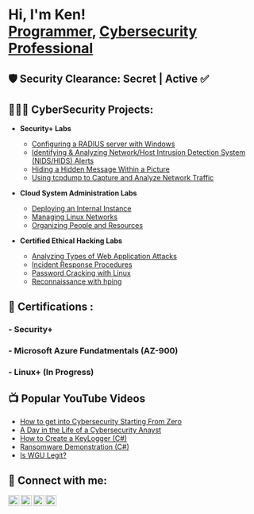 <h1>Hi, I'm Ken! <br/><a href="https://github.com/Kpierre03">Programmer</a>, <a href="https://www.linkedin.com/in/ken-pierre-ii/">Cybersecurity Professional</a>
<h2>🛡️ Security Clearance: Secret | Active ✅ </h2>

  <h2>👨🏾‍💻 CyberSecurity Projects:</h2>

- <b>Security+ Labs</b>
  
  - [Configuring a RADIUS server with Windows](https://github.com/Kpierre03/RADIUS/blob/main/RADIUS.md) 
  - [Identifying & Analyzing Network/Host Intrusion Detection System (NIDS/HIDS) Alerts](https://github.com/Kpierre03/NIDS-HIDSAlerts/blob/main/README.md)
  - [Hiding a Hidden Message Within a Picture](https://github.com/Kpierre03/HidingAMessageInAPic)
  - [Using tcpdump to Capture and Analyze Network Traffic](https://github.com/joshmadakor1/AD_PS)
 
- <b>Cloud System Administration Labs </b>
  - [Deploying an Internal Instance](https://github.com/Kpierre03/DeployingAnInternalInstance/blob/main/README.md)
  - [Managing Linux Networks](https://github.com/Kpierre03/LINUXNetworks/blob/main/README.md)
  - [Organizing People and Resources](https://github.com/Kpierre03/OrganizingPeople/tree/main)
- <b>Certified Ethical Hacking Labs </b>
  - [Analyzing Types of Web Application Attacks](https://github.com/joshmadakor1/Sentinel-Lab)
  - [Incident Response Procedures](https://github.com/joshmadakor1/Package-Delivery-Pathfinding-Algorithm)
  - [Password Cracking with Linux](https://github.com/joshmadakor1/Algorithms-Practice)
  - [Reconnaissance with hping](https://github.com/user-attachments/assets/62aa787e-e709-4e0d-b2c8-b08ac29bfd6f)

<h2>📜 Certifications :</h2>
 <h3> - Security+</h3>
 <h3> - Microsoft Azure Fundatmentals (AZ-900)</h3>
 <h3> - Linux+ (In Progress)</h3>
 
<h2>📺 Popular YouTube Videos</h2>

- [How to get into Cybersecurity Starting From Zero](https://www.youtube.com/watch?v=a83ASGn_V_s)
- [A Day in the Life of a Cybersecurity Anayst](https://www.youtube.com/watch?v=uHy3oM7NnoU)
- [How to Create a KeyLogger (C#)](https://www.youtube.com/watch?v=N-L9hklSlNk)
- [Ransomware Demonstration (C#)](https://www.youtube.com/watch?v=OfvdQeh79s0)
- [Is WGU Legit?](https://www.youtube.com/watch?v=E2MwRWxDBkA)

<h2> 🤳 Connect with me:</h2>

[<img align="left" alt="JoshMadakor | YouTube" width="22px" src="https://cdn.jsdelivr.net/npm/simple-icons@v3/icons/youtube.svg" />][youtube]
[<img align="left" alt="JoshMadakor | Twitter" width="22px" src="https://cdn.jsdelivr.net/npm/simple-icons@v3/icons/twitter.svg" />][twitter]
[<img align="left" alt="JoshMadakor | LinkedIn" width="22px" src="https://cdn.jsdelivr.net/npm/simple-icons@v3/icons/linkedin.svg" />][linkedin]
[<img align="left" alt="JoshMadakor | Instagram" width="22px" src="https://cdn.jsdelivr.net/npm/simple-icons@v3/icons/instagram.svg" />][instagram]

[twitter]: https://twitter.com/joshmadakor
[youtube]: https://www.youtube.com/c/joshmadakor
[instagram]: https://www.instagram.com/joshmadakor/
[linkedin]: https://linkedin.com/in/joshmadakor

<!--
**joshmadakor1/joshmadakor1** is a ✨ _special_ ✨ repository because its `README.md` (this file) appears on your GitHub profile.

Here are some ideas to get you started:

- 🔭 I’m currently working on ...
- 🌱 I’m currently learning ...
- 👯 I’m looking to collaborate on ...
- 🤔 I’m looking for help with ...
- 💬 Ask me about ...
- 📫 How to reach me: ...
- 😄 Pronouns: ...
- ⚡ Fun fact: ...
-->

